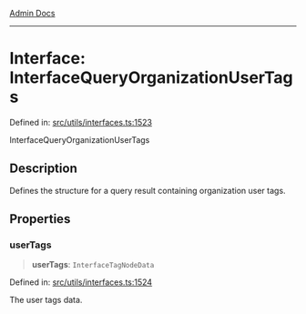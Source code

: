 [Admin Docs](/)

***

# Interface: InterfaceQueryOrganizationUserTags

Defined in: [src/utils/interfaces.ts:1523](https://github.com/PalisadoesFoundation/talawa-admin/blob/main/src/utils/interfaces.ts#L1523)

InterfaceQueryOrganizationUserTags

## Description

Defines the structure for a query result containing organization user tags.

## Properties

### userTags

> **userTags**: `InterfaceTagNodeData`

Defined in: [src/utils/interfaces.ts:1524](https://github.com/PalisadoesFoundation/talawa-admin/blob/main/src/utils/interfaces.ts#L1524)

The user tags data.
